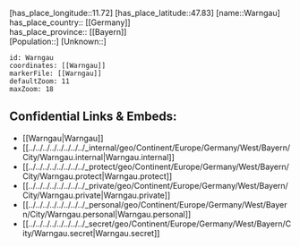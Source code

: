 ﻿---
location: [47.83,11.72] 
mapzoom: [7,12] 
mapmarker: city 
type: City
tags:
- geo/City


SpocWebEntityId: 35454
isDeleted: false
confidential: public

---
[has_place_longitude::11.72] 
[has_place_latitude::47.83] 
[name::Warngau] 
has_place_country:: [[Germany]]  
has_place_province:: [[Bayern]]  
[Population::] 
[Unknown::] 


```leaflet
id: Warngau
coordinates: [[Warngau]] 
markerFile: [[Warngau]] 
defaultZoom: 11 
maxZoom: 18
```


## Confidential Links & Embeds: 
- [[Warngau|Warngau]]  
- [[../../../../../../../../_internal/geo/Continent/Europe/Germany/West/Bayern/City/Warngau.internal|Warngau.internal]] 
- [[../../../../../../../../_protect/geo/Continent/Europe/Germany/West/Bayern/City/Warngau.protect|Warngau.protect]] 
- [[../../../../../../../../_private/geo/Continent/Europe/Germany/West/Bayern/City/Warngau.private|Warngau.private]] 
- [[../../../../../../../../_personal/geo/Continent/Europe/Germany/West/Bayern/City/Warngau.personal|Warngau.personal]] 
- [[../../../../../../../../_secret/geo/Continent/Europe/Germany/West/Bayern/City/Warngau.secret|Warngau.secret]] 
